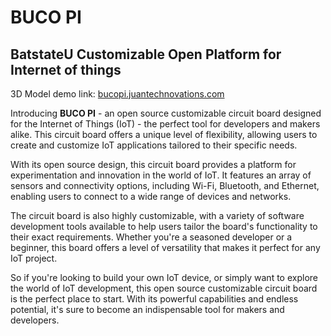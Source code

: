 # BUCO PI
## BatstateU Customizable Open Platform for Internet of things

3D Model demo link: [bucopi.juantechnovations.com](https://bucopi.juantechnovations.com)

Introducing **BUCO PI** -  an open source customizable circuit board designed for the Internet of Things (IoT) - the perfect tool for developers and makers alike. This circuit board offers a unique level of flexibility, allowing users to create and customize IoT applications tailored to their specific needs.

With its open source design, this circuit board provides a platform for experimentation and innovation in the world of IoT. It features an array of sensors and connectivity options, including Wi-Fi, Bluetooth, and Ethernet, enabling users to connect to a wide range of devices and networks.

The circuit board is also highly customizable, with a variety of software development tools available to help users tailor the board's functionality to their exact requirements. Whether you're a seasoned developer or a beginner, this board offers a level of versatility that makes it perfect for any IoT project.

So if you're looking to build your own IoT device, or simply want to explore the world of IoT development, this open source customizable circuit board is the perfect place to start. With its powerful capabilities and endless potential, it's sure to become an indispensable tool for makers and developers.